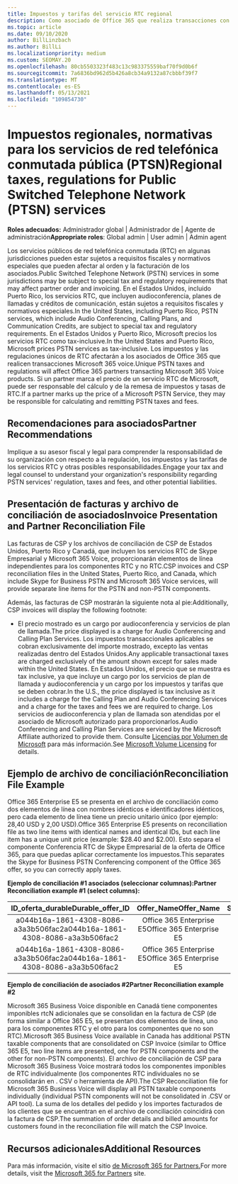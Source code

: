```yaml
---
title: Impuestos y tarifas del servicio RTC regional
description: Como asociado de Office 365 que realiza transacciones con Microsoft 365 Voice, puede estar sujeto a impuestos regionales, tarifas o requisitos normativos para los servicios RTC.
ms.topic: article
ms.date: 09/10/2020
author: BillLinzbach
ms.author: BillLi
ms.localizationpriority: medium
ms.custom: SEOMAY.20
ms.openlocfilehash: 80cb5503323f483c13c983375559baf70f9d0b6f
ms.sourcegitcommit: 7a6836bd962d5b426a8cb34a9132a87cbbbf39f7
ms.translationtype: MT
ms.contentlocale: es-ES
ms.lasthandoff: 05/13/2021
ms.locfileid: "109854730"
---
```

# <a name="regional-taxes-regulations-for-public-switched-telephone-network-ptsn-services"></a><span data-ttu-id="5a9ea-103">Impuestos regionales, normativas para los servicios de red telefónica conmutada pública (PTSN)</span><span class="sxs-lookup"><span data-stu-id="5a9ea-103">Regional taxes, regulations for Public Switched Telephone Network (PTSN) services</span></span>

<span data-ttu-id="5a9ea-104">**Roles adecuados:** Administrador global | Administrador de | Agente de administración</span><span class="sxs-lookup"><span data-stu-id="5a9ea-104">**Appropriate roles**: Global admin | User admin | Admin agent</span></span>

<span data-ttu-id="5a9ea-105">Los servicios públicos de red telefónica conmutada (RTC) en algunas jurisdicciones pueden estar sujetos a requisitos fiscales y normativos especiales que pueden afectar al orden y la facturación de los asociados.</span><span class="sxs-lookup"><span data-stu-id="5a9ea-105">Public Switched Telephone Network (PSTN) services in some jurisdictions may be subject to special tax and regulatory requirements that may affect partner order and invoicing.</span></span> <span data-ttu-id="5a9ea-106">En el Estados Unidos, incluido Puerto Rico, los servicios RTC, que incluyen audioconferencia, planes de llamadas y créditos de comunicación, están sujetos a requisitos fiscales y normativos especiales.</span><span class="sxs-lookup"><span data-stu-id="5a9ea-106">In the United States, including Puerto Rico, PSTN services, which include Audio Conferencing, Calling Plans, and Communication Credits, are subject to special tax and regulatory requirements.</span></span> <span data-ttu-id="5a9ea-107">En el Estados Unidos y Puerto Rico, Microsoft precios los servicios RTC como tax-inclusive.</span><span class="sxs-lookup"><span data-stu-id="5a9ea-107">In the United States and Puerto Rico, Microsoft prices PSTN services as tax-inclusive.</span></span>  <span data-ttu-id="5a9ea-108">Los impuestos y las regulaciones únicos de RTC afectarán a los asociados de Office 365 que realicen transacciones Microsoft 365 voice.</span><span class="sxs-lookup"><span data-stu-id="5a9ea-108">Unique PSTN taxes and regulations will affect Office 365 partners transacting Microsoft 365 Voice products.</span></span>  <span data-ttu-id="5a9ea-109">Si un partner marca el precio de un servicio RTC de Microsoft, puede ser responsable del cálculo y de la remesa de impuestos y tasas de RTC.</span><span class="sxs-lookup"><span data-stu-id="5a9ea-109">If a partner marks up the price of a Microsoft PSTN Service, they may be responsible for calculating and remitting PSTN taxes and fees.</span></span>

## <a name="partner-recommendations"></a><span data-ttu-id="5a9ea-110">Recomendaciones para asociados</span><span class="sxs-lookup"><span data-stu-id="5a9ea-110">Partner Recommendations</span></span>

<span data-ttu-id="5a9ea-111">Implique a su asesor fiscal y legal para comprender la responsabilidad de su organización con respecto a la regulación, los impuestos y las tarifas de los servicios RTC y otras posibles responsabilidades.</span><span class="sxs-lookup"><span data-stu-id="5a9ea-111">Engage your tax and legal counsel to understand your organization's responsibility regarding PSTN services' regulation, taxes and fees, and other potential liabilities.</span></span>

## <a name="invoice-presentation-and-partner-reconciliation-file"></a><span data-ttu-id="5a9ea-112">Presentación de facturas y archivo de conciliación de asociados</span><span class="sxs-lookup"><span data-stu-id="5a9ea-112">Invoice Presentation and Partner Reconciliation File</span></span>

<span data-ttu-id="5a9ea-113">Las facturas de CSP y los archivos de conciliación de CSP de Estados Unidos, Puerto Rico y Canadá, que incluyen los servicios RTC de Skype Empresarial y Microsoft 365 Voice, proporcionarán elementos de línea independientes para los componentes RTC y no RTC.</span><span class="sxs-lookup"><span data-stu-id="5a9ea-113">CSP invoices and CSP reconciliation files in the United States, Puerto Rico, and Canada, which include Skype for Business PSTN and Microsoft 365 Voice services, will provide separate line items for the PSTN and non-PSTN components.</span></span>

<span data-ttu-id="5a9ea-114">Además, las facturas de CSP mostrarán la siguiente nota al pie:</span><span class="sxs-lookup"><span data-stu-id="5a9ea-114">Additionally, CSP invoices will display the following footnote:</span></span>

* <span data-ttu-id="5a9ea-115">El precio mostrado es un cargo por audioconferencia y servicios de plan de llamada.</span><span class="sxs-lookup"><span data-stu-id="5a9ea-115">The price displayed is a charge for Audio Conferencing and Calling Plan Services.</span></span>  <span data-ttu-id="5a9ea-116">Los impuestos transaccionales aplicables se cobran exclusivamente del importe mostrado, excepto las ventas realizadas dentro del Estados Unidos.</span><span class="sxs-lookup"><span data-stu-id="5a9ea-116">Any applicable transactional taxes are charged exclusively of the amount shown except for sales made within the United States.</span></span>  <span data-ttu-id="5a9ea-117">En Estados Unidos, el precio que se muestra es tax inclusive, ya que incluye un cargo por los servicios de plan de llamada y audioconferencia y un cargo por los impuestos y tarifas que se deben cobrar.</span><span class="sxs-lookup"><span data-stu-id="5a9ea-117">In the U.S., the price displayed is tax inclusive as it includes a charge for the Calling Plan and Audio Conferencing Services and a charge for the taxes and fees we are required to charge.</span></span>  <span data-ttu-id="5a9ea-118">Los servicios de audioconferencia y plan de llamada son atendidas por el asociado de Microsoft autorizado para proporcionarlos.</span><span class="sxs-lookup"><span data-stu-id="5a9ea-118">Audio Conferencing and Calling Plan Services are serviced by the Microsoft Affiliate authorized to provide them.</span></span>  <span data-ttu-id="5a9ea-119">Consulte [Licencias por Volumen de Microsoft](https://go.microsoft.com/fwlink/?LinkId=690247) para más información.</span><span class="sxs-lookup"><span data-stu-id="5a9ea-119">See [Microsoft Volume Licensing](https://go.microsoft.com/fwlink/?LinkId=690247) for details.</span></span>

## <a name="reconciliation-file-example"></a><span data-ttu-id="5a9ea-120">Ejemplo de archivo de conciliación</span><span class="sxs-lookup"><span data-stu-id="5a9ea-120">Reconciliation File Example</span></span>

<span data-ttu-id="5a9ea-121">Office 365 Enterprise E5 se presenta en el archivo de conciliación como dos elementos de línea con nombres idénticos e identificadores idénticos, pero cada elemento de línea tiene un precio unitario único (por ejemplo: 28,40 USD y 2,00 USD).</span><span class="sxs-lookup"><span data-stu-id="5a9ea-121">Office 365 Enterprise E5 presents on reconciliation file as two line items with identical names and identical IDs, but each line item has a unique unit price (example: $28.40 and $2.00).</span></span> <span data-ttu-id="5a9ea-122">Esto separa el componente Conferencia RTC de Skype Empresarial de la oferta de Office 365, para que puedas aplicar correctamente los impuestos.</span><span class="sxs-lookup"><span data-stu-id="5a9ea-122">This separates the Skype for Business PSTN Conferencing component of the Office 365 offer, so you can correctly apply taxes.</span></span>

<span data-ttu-id="5a9ea-123">**Ejemplo de conciliación #1 asociados (seleccionar columnas):**</span><span class="sxs-lookup"><span data-stu-id="5a9ea-123">**Partner Reconciliation example #1 (select columns):**</span></span>

|<span data-ttu-id="5a9ea-124">**ID_oferta_durable**</span><span class="sxs-lookup"><span data-stu-id="5a9ea-124">**Durable_offer_ID**</span></span>|<span data-ttu-id="5a9ea-125">**Offer_Name**</span><span class="sxs-lookup"><span data-stu-id="5a9ea-125">**Offer_Name**</span></span>|<span data-ttu-id="5a9ea-126">**Subscription_Start_Date**</span><span class="sxs-lookup"><span data-stu-id="5a9ea-126">**Subscription_Start_Date**</span></span>|<span data-ttu-id="5a9ea-127">**Subscription_End_Date**</span><span class="sxs-lookup"><span data-stu-id="5a9ea-127">**Subscription_End_Date**</span></span>|<span data-ttu-id="5a9ea-128">**Charge_Start_Date**</span><span class="sxs-lookup"><span data-stu-id="5a9ea-128">**Charge_Start_Date**</span></span>|<span data-ttu-id="5a9ea-129">**Charge_End_Date**</span><span class="sxs-lookup"><span data-stu-id="5a9ea-129">**Charge_End_Date**</span></span>|<span data-ttu-id="5a9ea-130">**Charge_Type**</span><span class="sxs-lookup"><span data-stu-id="5a9ea-130">**Charge_Type**</span></span>|<span data-ttu-id="5a9ea-131">**Unit_Price**</span><span class="sxs-lookup"><span data-stu-id="5a9ea-131">**Unit_Price**</span></span>|
|:----:|:----:|:----:|:----:|:----:|:----:|:----:|:----:|
|<span data-ttu-id="5a9ea-132">a044b16a-1861-4308-8086-a3a3b506fac2</span><span class="sxs-lookup"><span data-stu-id="5a9ea-132">a044b16a-1861-4308-8086-a3a3b506fac2</span></span>   |<span data-ttu-id="5a9ea-133">Office 365 Enterprise E5</span><span class="sxs-lookup"><span data-stu-id="5a9ea-133">Office 365 Enterprise E5</span></span>   |<span data-ttu-id="5a9ea-134">8/10/2019 0:00</span><span class="sxs-lookup"><span data-stu-id="5a9ea-134">8/10/2019 0:00</span></span>   |<span data-ttu-id="5a9ea-135">8/11/2019 0:00</span><span class="sxs-lookup"><span data-stu-id="5a9ea-135">8/11/2019 0:00</span></span>   |<span data-ttu-id="5a9ea-136">8/11/2019 0:00</span><span class="sxs-lookup"><span data-stu-id="5a9ea-136">8/11/2019 0:00</span></span>|<span data-ttu-id="5a9ea-137">9/10/2019 0:00</span><span class="sxs-lookup"><span data-stu-id="5a9ea-137">9/10/2019 0:00</span></span>   |<span data-ttu-id="5a9ea-138">Tarifa de ciclo</span><span class="sxs-lookup"><span data-stu-id="5a9ea-138">Cycle fee</span></span>   |<span data-ttu-id="5a9ea-139">28.40</span><span class="sxs-lookup"><span data-stu-id="5a9ea-139">28.40</span></span>   |
|<span data-ttu-id="5a9ea-140">a044b16a-1861-4308-8086-a3a3b506fac2</span><span class="sxs-lookup"><span data-stu-id="5a9ea-140">a044b16a-1861-4308-8086-a3a3b506fac2</span></span>   |<span data-ttu-id="5a9ea-141">Office 365 Enterprise E5</span><span class="sxs-lookup"><span data-stu-id="5a9ea-141">Office 365 Enterprise E5</span></span>   |<span data-ttu-id="5a9ea-142">8/10/2019 0:00</span><span class="sxs-lookup"><span data-stu-id="5a9ea-142">8/10/2019 0:00</span></span>   |<span data-ttu-id="5a9ea-143">8/11/2019 0:00</span><span class="sxs-lookup"><span data-stu-id="5a9ea-143">8/11/2019 0:00</span></span>   |<span data-ttu-id="5a9ea-144">8/11/2019 0:00</span><span class="sxs-lookup"><span data-stu-id="5a9ea-144">8/11/2019 0:00</span></span>   |<span data-ttu-id="5a9ea-145">9/10/2019 0:00</span><span class="sxs-lookup"><span data-stu-id="5a9ea-145">9/10/2019 0:00</span></span>   |<span data-ttu-id="5a9ea-146">Tarifa de ciclo</span><span class="sxs-lookup"><span data-stu-id="5a9ea-146">Cycle fee</span></span>   |<span data-ttu-id="5a9ea-147">2.00</span><span class="sxs-lookup"><span data-stu-id="5a9ea-147">2.00</span></span>   |

<span data-ttu-id="5a9ea-148">**Ejemplo de conciliación de asociados #2**</span><span class="sxs-lookup"><span data-stu-id="5a9ea-148">**Partner Reconciliation example #2**</span></span>

<span data-ttu-id="5a9ea-149">Microsoft 365 Business Voice disponible en Canadá tiene componentes imponibles rtcN adicionales que se consolidan en la factura de CSP (de forma similar a Office 365 E5, se presentan dos elementos de línea, uno para los componentes RTC y el otro para los componentes que no son RTC).</span><span class="sxs-lookup"><span data-stu-id="5a9ea-149">Microsoft 365 Business Voice available in Canada has additional PSTN taxable components that are consolidated on CSP Invoice (similar to Office 365 E5, two line items are presented, one for PSTN components and the other for non-PSTN components).</span></span>  <span data-ttu-id="5a9ea-150">El archivo de conciliación de CSP para Microsoft 365 Business Voice mostrará todos los componentes imponibles de RTC individualmente (los componentes RTC individuales no se consolidarán en . CSV o herramienta de API).</span><span class="sxs-lookup"><span data-stu-id="5a9ea-150">The CSP Reconciliation file for Microsoft 365 Business Voice will display all PSTN taxable components individually (individual PSTN components will not be consolidated in .CSV or API tool).</span></span>  <span data-ttu-id="5a9ea-151">La suma de los detalles del pedido y los importes facturados de los clientes que se encuentran en el archivo de conciliación coincidirá con la factura de CSP.</span><span class="sxs-lookup"><span data-stu-id="5a9ea-151">The summation of order details and billed amounts for customers found in the reconciliation file will match the CSP Invoice.</span></span>

## <a name="additional-resources"></a><span data-ttu-id="5a9ea-152">Recursos adicionales</span><span class="sxs-lookup"><span data-stu-id="5a9ea-152">Additional Resources</span></span>
<span data-ttu-id="5a9ea-153">Para más información, visite el sitio [de Microsoft 365 for Partners.](https://www.microsoft.com/microsoft-365/partners/)</span><span class="sxs-lookup"><span data-stu-id="5a9ea-153">For more details, visit the [Microsoft 365 for Partners](https://www.microsoft.com/microsoft-365/partners/) site.</span></span>


